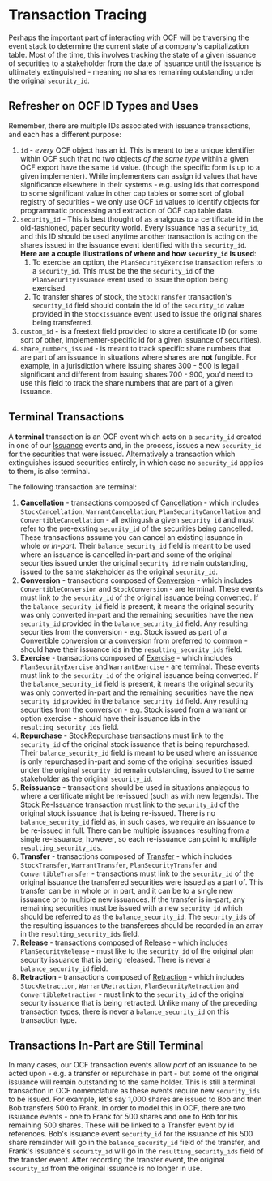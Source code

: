 # Transaction Tracing

Perhaps the important part of interacting with OCF will be traversing the event stack to determine the current state of a company's capitalization table. Most of the time, this involves tracking the state of a given issuance of securities to a stakeholder from the date of issuance until the issuance is ultimately extinguished - meaning no shares remaining outstanding under the original `security_id`.

## Refresher on OCF ID Types and Uses

Remember, there are multiple IDs associated with issuance transactions, and each has a different purpose:

1. `id` - _every_ OCF object has an id. This is meant to be a unique identifier within OCF such that no two objects _of the same type_ within a given OCF export have the same `id` value. (though the specific form is up to a given implementer). While implementers can assign id values that have significance elsewhere in their systems - e.g. using ids that correspond to some significant value in other cap tables or some sort of global registry of securities - we only use OCF `id` values to identify objects for programmatic processing and extraction of OCF cap table data.
2. `security_id` - This is best thought of as analgous to a certificate id in the old-fashioned, paper security world. Every issuance has a `security_id`, and this ID should be used anytime another transaction is acting on the shares issued in the issuance event identified with this `security_id`. **Here are a couple illustrations of where and how `security_id` is used**:
   1. To exercise an option, the `PlanSecurityExercise` transaction refers to a `security_id`. This must be the the `security_id` of the `PlanSecurityIssuance` event used to issue the option being exercised.
   2. To transfer shares of stock, the `StockTransfer` transaction's `security_id` field should contain the id of the `security_id` value provided in the `StockIssuance` event used to issue the original shares being transferred.
3. `custom_id` - is a freetext field provided to store a certificate ID (or some sort of other, implementer-specific id for a given issuance of securities).
4. `share_numbers_issued` - is meant to track specific share numbers that are part of an issuance in situations where shares are **not** fungible. For example, in a jurisdiction where issuing shares 300 - 500 is legall significant and different from issuing shares 700 - 900, you'd need to use this field to track the share numbers that are part of a given issuance.

## Terminal Transactions

A **terminal** transaction is an OCF event which acts on a `security_id` created in one of our [Issuance](../schema_markdown//schema/primitives/objects/transactions/issuance/Issuance.md) events and, in the process, issues a new `security_id` for the securities that were issued. Alternatively a transaction which extinguishes issued securities entirely, in which case no `security_id` applies to them, is also terminal.

The following transaction are terminal:

1. **Cancellation** - transactions composed of [Cancellation](../schema_markdown/schema/primitives/objects/transactions/cancellation/Cancellation.md) - which includes `StockCancellation`, `WarrantCancellation`, `PlanSecurityCancellation` and `ConvertibleCancellation` - all extingush a given `security_id` and must refer to the pre-exsting `security_id` of the securities being cancelled. These transactions assume you can cancel an existing issuance in whole _or in-part_. Their `balance_security_id` field is meant to be used where an issuance is cancelled in-part and some of the original securities issued under the original `security_id` remain outstanding, issued to the same stakeholder as the original `security_id`.
2. **Conversion** - transactions composed of [Conversion](../schema_markdown/schema/primitives/objects/transactions/conversion/Conversion.md) - which includes `ConvertibleConversion` and `StockConversion` - are terminal. These events must link to the `security_id` of the original issuance being converted. If the `balance_security_id` field is present, it means the original security was only converted in-part and the remaining securities have the new `security_id` provided in the `balance_security_id` field. Any resulting securities from the conversion - e.g. Stock issued as part of a Convertible conversion or a conversion from preferred to common - should have their issuance ids in the `resulting_security_ids` field.
3. **Exercise** - transactions composed of [Exercise](../schema_markdown/schema/primitives/objects/transactions/exercise/Exercise.md) - which includes `PlanSecurityExercise` and `WarrantExercise` - are terminal. These events must link to the `security_id` of the original issuance being converted. If the `balance_security_id` field is present, it means the original security was only converted in-part and the remaining securities have the new `security_id` provided in the `balance_security_id` field. Any resulting securities from the conversion - e.g. Stock issued from a warrant or option exercise - should have their issuance ids in the `resulting_security_ids` field.
4. **Repurchase** - [StockRepurchase](../schema_markdown/schema/objects/transactions/repurchase/StockRepurchase.md) transactions must link to the `security_id` of the original stock issuance that is being repurchased. Their `balance_security_id` field is meant to be used where an issuance is only repurchased in-part and some of the original securities issued under the original `security_id` remain outstanding, issued to the same stakeholder as the original `security_id`.
5. **Reissuance** - transactions should be used in situations analagous to where a certificate might be re-issued (such as with new legends). The [Stock Re-Issuance](../schema_markdown/schema/objects/transactions/reissuance/StockReissuance.md) transaction must link to the `security_id` of the original stock issuance that is being re-issued. There is no `balance_security_id` field as, in such cases, we require an issuance to be re-issued in full. There can be multiple issuances resulting from a single re-issuance, however, so each re-issuance can point to multiple `resulting_security_ids`.
6. **Transfer** - transactions composed of [Transfer](../schema_markdown/schema/primitives/objects/transactions/transfer/Transfer.md) - which includes `StockTransfer`, `WarrantTransfer`, `PlanSecurityTransfer` and `ConvertibleTransfer` - transactions must link to the `security_id` of the original issuance the transferred securities were issued as a part of. This transfer can be in whole or in part, and it can be to a single new issuance or to multiple new issuances. If the transfer is in-part, any remaining securities must be issued with a new `security_id` which should be referred to as the `balance_security_id`. The `security_id`s of the resulting issuances to the transferees should be recorded in an array in the `resulting_security_ids` field.
7. **Release** - transactions composed of [Release](../schema_markdown/schema/primitives/objects/transactions/release/Release.md) - which includes `PlanSecurityRelease` - must like to the `security_id` of the original plan security issuance that is being released. There is never a `balance_security_id` field.
8. **Retraction** - transactions composed of [Retraction](../schema_markdown/schema/primitives/objects/transactions/retraction/Retraction.md) - which includes `StockRetraction`, `WarrantRetraction`, `PlanSecurityRetraction` and `ConvertibleRetraction` - must link to the `security_id` of the original security issuance that is being retracted. Unlike many of the preceding transaction types, there is never a `balance_security_id` on this transaction type.

## Transactions In-Part are Still Terminal

In many cases, our OCF transaction events allow _part_ of an issuance to be acted upon - e.g. a transfer or repurchase in part - but some of the original issuance will remain outstanding to the same holder. This is still a terminal transaction in OCF nomenclature as these events require new `security_ids` to be issued. For example, let's say 1,000 shares are issued to Bob and then Bob transfers 500 to Frank. In order to model this in OCF, there are two issuance events - one to Frank for 500 shares and one to Bob for his remaining 500 shares. These will be linked to a Transfer event by id references. Bob's issuance event `security_id` for the issuance of his 500 share remainder will go in the `balance_security_id` field of the transfer, and Frank's issuance's `security_id` will go in the `resulting_security_ids` field of the transfer event. After recording the transfer event, the original `security_id` from the original issuance is no longer in use.
